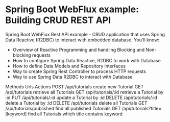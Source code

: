 # Spring Boot WebFlux example: Building CRUD REST API

Spring Boot WebFlux Rest API example - CRUD application that uses Spring Data Reactive (R2DBC) to interact with embedded database. You'll know:
- Overview of Reactive Programming and handling Blocking and Non-blocking requests
- How to configure Spring Data Reactive, R2DBC to work with Database
- How to define Data Models and Repository interfaces
- Way to create Spring Rest Controller to process HTTP requests
- Way to use Spring Data R2DBC to interact with Database

Methods	Urls	Actions
POST	/api/tutorials	create new Tutorial
GET	/api/tutorials	retrieve all Tutorials
GET	/api/tutorials/:id	retrieve a Tutorial by :id
PUT	/api/tutorials/:id	update a Tutorial by :id
DELETE	/api/tutorials/:id	delete a Tutorial by :id
DELETE	/api/tutorials	delete all Tutorials
GET	/api/tutorials/published	find all published Tutorials
GET	/api/tutorials?title=[keyword]	find all Tutorials which title contains keyword
